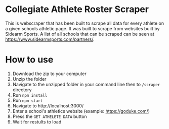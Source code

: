 # Collegiate Athlete Roster Scraper
This is webscraper that has been built to scrape all data for every athlete on a given schools athletic page. It was built to scrape from websites built by Sidearm Sports. A list of all schools that can be scraped can be seen at https://www.sidearmsports.com/partners/.

# How to use
1. Download the zip to your computer
2. Unzip the folder
3. Navigate to the unzipped folder in your command line then to `/scraper` directory
4. Run `npm install`
5. Run `npm start`
6. Navigate to http://localhost:3000/
7. Enter a school's athletics website (example: https://goduke.com/)
8. Press the `GET ATHELETE DATA` button
9. Wait for restults to load
